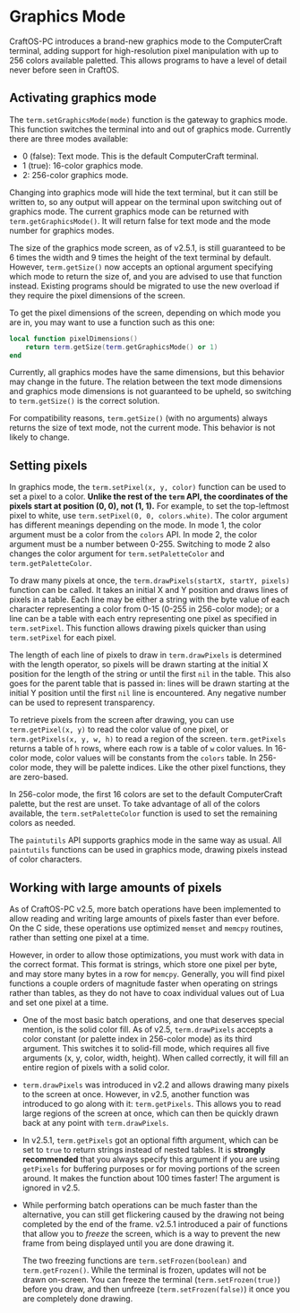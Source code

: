 # Graphics Mode
CraftOS-PC introduces a brand-new graphics mode to the ComputerCraft terminal, adding support for high-resolution pixel manipulation with up to 256 colors available paletted. This allows programs to have a level of detail never before seen in CraftOS.

## Activating graphics mode
The `term.setGraphicsMode(mode)` function is the gateway to graphics mode. This function switches the terminal into and out of graphics mode. Currently there are three modes available:
* 0 (false): Text mode. This is the default ComputerCraft terminal.
* 1 (true): 16-color graphics mode.
* 2: 256-color graphics mode.

Changing into graphics mode will hide the text terminal, but it can still be written to, so any output will appear on the terminal upon switching out of graphics mode. The current graphics mode can be returned with `term.getGraphicsMode()`. It will return false for text mode and the mode number for graphics modes.

The size of the graphics mode screen, as of v2.5.1, is still guaranteed to be 6 times the width and 9 times the height of the text terminal by default. However, `term.getSize()` now accepts an optional argument specifying which mode to return the size of, and you are advised to use that function instead. Existing programs should be migrated to use the new overload if they require the pixel dimensions of the screen.

To get the pixel dimensions of the screen, depending on which mode you are in, you may want to use a function such as this one:

```lua
local function pixelDimensions()
    return term.getSize(term.getGraphicsMode() or 1)
end
```

Currently, all graphics modes have the same dimensions, but this behavior may change in the future. The relation between the text mode dimensions and graphics mode dimensions is not guaranteed to be upheld, so switching to `term.getSize()` is the correct solution.

For compatibility reasons, `term.getSize()` (with no arguments) always returns the size of text mode, not the current mode. This behavior is not likely to change.

## Setting pixels
In graphics mode, the `term.setPixel(x, y, color)` function can be used to set a pixel to a color. **Unlike the rest of the `term` API, the coordinates of the pixels start at position (0, 0), not (1, 1).** For example, to set the top-leftmost pixel to white, use `term.setPixel(0, 0, colors.white)`. The color argument has different meanings depending on the mode. In mode 1, the color argument must be a color from the `colors` API. In mode 2, the color argument must be a number between 0-255. Switching to mode 2 also changes the color argument for `term.setPaletteColor` and `term.getPaletteColor`.

To draw many pixels at once, the `term.drawPixels(startX, startY, pixels)` function can be called. It takes an initial X and Y position and draws lines of pixels in a table. Each line may be either a string with the byte value of each character representing a color from 0-15 (0-255 in 256-color mode); or a line can be a table with each entry representing one pixel as specified in `term.setPixel`. This function allows drawing pixels quicker than using `term.setPixel` for each pixel.

The length of each line of pixels to draw in `term.drawPixels` is determined with the length operator, so pixels will be drawn starting at the initial X position for the length of the string or until the first `nil` in the table. This also goes for the parent table that is passed in: lines will be drawn starting at the initial Y position until the first `nil` line is encountered. Any negative number can be used to represent transparency.

To retrieve pixels from the screen after drawing, you can use `term.getPixel(x, y)` to read the color value of one pixel, or `term.getPixels(x, y, w, h)` to read a region of the screen. `term.getPixels` returns a table of `h` rows, where each row is a table of `w` color values. In 16-color mode, color values will be constants from the `colors` table. In 256-color mode, they will be palette indices. Like the other pixel functions, they are zero-based.

In 256-color mode, the first 16 colors are set to the default ComputerCraft palette, but the rest are unset. To take advantage of all of the colors available, the `term.setPaletteColor` function is used to set the remaining colors as needed.

The `paintutils` API supports graphics mode in the same way as usual. All `paintutils` functions can be used in graphics mode, drawing pixels instead of color characters.

## Working with large amounts of pixels

As of CraftOS-PC v2.5, more batch operations have been implemented to allow reading and writing large amounts of pixels faster than ever before. On the C side, these operations use optimized `memset` and `memcpy` routines, rather than setting one pixel at a time.

However, in order to allow those optimizations, you must work with data in the correct format. This format is strings, which store one pixel per byte, and may store many bytes in a row for `memcpy`. Generally, you will find pixel functions a couple orders of magnitude faster when operating on strings rather than tables, as they do not have to coax individual values out of Lua and set one pixel at a time.

- One of the most basic batch operations, and one that deserves special mention, is the solid color fill. As of v2.5, `term.drawPixels` accepts a color constant (or palette index in 256-color mode) as its third argument. This switches it to solid-fill mode, which requires all five arguments (x, y, color, width, height). When called correctly, it will fill an entire region of pixels with a solid color.

- `term.drawPixels` was introduced in v2.2 and allows drawing many pixels to the screen at once. However, in v2.5, another function was introduced to go along with it: `term.getPixels`. This allows you to read large regions of the screen at once, which can then be quickly drawn back at any point with `term.drawPixels`.

- In v2.5.1, `term.getPixels` got an optional fifth argument, which can be set to `true` to return strings instead of nested tables. It is **strongly recommended** that you always specify this argument if you are using `getPixels` for buffering purposes or for moving portions of the screen around. It makes the function about 100 times faster! The argument is ignored in v2.5.

- While performing batch operations can be much faster than the alternative, you can still get flickering caused by the drawing not being completed by the end of the frame. v2.5.1 introduced a pair of functions that allow you to *freeze* the screen, which is a way to prevent the new frame from being displayed until you are done drawing it.

  The two freezing functions are `term.setFrozen(boolean)` and `term.getFrozen()`. While the terminal is frozen, updates will not be drawn on-screen. You can freeze the terminal (`term.setFrozen(true)`) before you draw, and then unfreeze (`term.setFrozen(false)`) it once you are completely done drawing.
